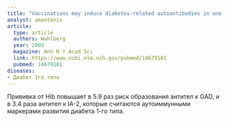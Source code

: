 ```yaml
---
title: "Vaccinations may induce diabetes-related autoantibodies in one-year-old children"
analyst: amantonio
article:
  type: article
  authors: Wahlberg
  year: 2003
  magazine: Ann N Y Acad Sci
  link: https://www.ncbi.nlm.nih.gov/pubmed/14679101
  pubmed: 14679101
diseases:
- Диабет 1го типа
---
```


Прививка от Hib повышает в 5.9 раз риск образования антител к GAD, и в 3.4 раза антител к IA-2, которые считаются аутоиммунными маркерами развития диабета 1-го типа.
